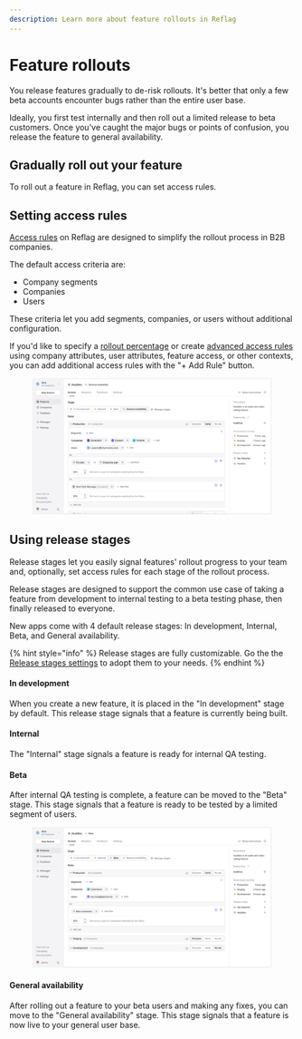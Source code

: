```yaml
---
description: Learn more about feature rollouts in Reflag
---
```


# Feature rollouts

You release features gradually to de-risk rollouts. It's better that only a few beta accounts encounter bugs rather than the entire user base.

Ideally, you first test internally and then roll out a limited release to beta customers. Once you've caught the major bugs or points of confusion, you release the feature to general availability.

## Gradually roll out your feature

To roll out a feature in Reflag, you can set access rules.

## Setting access rules

[Access rules](feature-targeting-rules.md) on Reflag are designed to simplify the rollout process in B2B companies.

The default access criteria are:

* Company segments
* Companies
* Users

These criteria let you add segments, companies, or users without additional configuration.

If you'd like to specify a [rollout percentage](feature-targeting-rules.md#specify-rollout-percentage) or create [advanced access rules](feature-targeting-rules.md#advanced-targeting-rules) using company attributes, user attributes, feature access, or other contexts, you can add additional access rules with the "+ Add Rule" button.

<figure><img src="../../.gitbook/assets/Setting targeting rules v3-min.png" alt="Setting targeting rules in Reflag"><figcaption></figcaption></figure>

## Using release stages

Release stages let you easily signal features' rollout progress to your team and, optionally, set access rules for each stage of the rollout process.

Release stages are designed to support the common use case of taking a feature from development to internal testing to a beta testing phase, then finally released to everyone.

New apps come with 4 default release stages: In development, Internal, Beta, and General availability.

{% hint style="info" %}
Release stages are fully customizable. Go the the [Release stages settings](https://app.reflag.com/env-current/settings/app-stages) to adopt them to your needs.
{% endhint %}

#### **In development**

When you create a new feature, it is placed in the "In development" stage by default. This release stage signals that a feature is currently being built.

#### **Internal**

The "Internal" stage signals a feature is ready for internal QA testing.

#### **Beta**

After internal QA testing is complete, a feature can be moved to the "Beta" stage. This stage signals that a feature is ready to be tested by a limited segment of users.

<figure><img src="../../.gitbook/assets/Release Stage Beta Targeting Rules v3-min.png" alt="Targeting rules in the Reflag UI"><figcaption></figcaption></figure>

#### **General availability**

After rolling out a feature to your beta users and making any fixes, you can move to the "General availability" stage. This stage signals that a feature is now live to your general user base.
